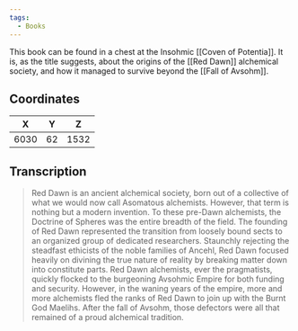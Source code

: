 ```yaml
---
tags:
  - Books
---
```


This book can be found in a chest at the Insohmic [[Coven of Potentia]]. It is, as the title suggests, about the origins of the [[Red Dawn]] alchemical society, and how it managed to survive beyond the [[Fall of Avsohm]].

## Coordinates
| **X** | **Y** | **Z** |
| :---: | :---: | :---: |
| 6030  |  62   | 1532  |

## Transcription
> Red Dawn is an ancient alchemical society, born out of a collective of what we would now call Asomatous alchemists. However, that term is nothing but a modern invention. To these pre-Dawn alchemists, the Doctrine of Spheres was the entire breadth of the field. The founding of Red Dawn represented the transition from loosely bound sects to an organized group of dedicated researchers. Staunchly rejecting the steadfast ethicists of the noble families of Ancehl, Red Dawn focused heavily on divining the true nature of reality by breaking matter down into constitute parts. Red Dawn alchemists, ever the pragmatists, quickly flocked to the burgeoning Avsohmic Empire for both funding and security. However, in the waning years of the empire, more and more alchemists fled the ranks of Red Dawn to join up with the Burnt God Maelihs. After the fall of Avsohm, those defectors were all that remained of a proud alchemical tradition.
